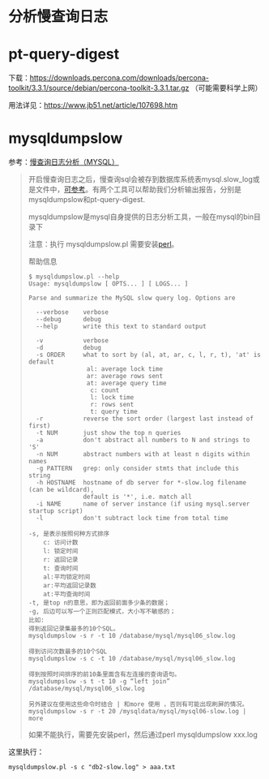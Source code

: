 # 分析慢查询日志

# pt-query-digest

下载：https://downloads.percona.com/downloads/percona-toolkit/3.3.1/source/debian/percona-toolkit-3.3.1.tar.gz  （可能需要科学上网）

用法详见：https://www.jb51.net/article/107698.htm





# mysqldumpslow

参考：[慢查询日志分析（MYSQL）](https://www.cnblogs.com/peter-yan/p/8670005.html)

> 开启慢查询日志之后，慢查询sql会被存到数据库系统表mysql.slow_log或是文件中，[可参考](http://www.cnblogs.com/peter-yan/p/8669668.html)。有两个工具可以帮助我们分析输出报告，分别是mysqldumpslow和pt-query-digest.
>
> mysqldumpslow是mysql自身提供的日志分析工具，一般在mysql的bin目录下
>
> 注意：执行 mysqldumpslow.pl 需要安装[perl](https://www.perl.org/get.html)。
>
> 帮助信息
>
> ```
> $ mysqldumpslow.pl --help
> Usage: mysqldumpslow [ OPTS... ] [ LOGS... ]
> 
> Parse and summarize the MySQL slow query log. Options are
> 
>   --verbose    verbose
>   --debug      debug
>   --help       write this text to standard output
> 
>   -v           verbose
>   -d           debug
>   -s ORDER     what to sort by (al, at, ar, c, l, r, t), 'at' is default
>                 al: average lock time
>                 ar: average rows sent
>                 at: average query time
>                  c: count
>                  l: lock time
>                  r: rows sent
>                  t: query time
>   -r           reverse the sort order (largest last instead of first)
>   -t NUM       just show the top n queries
>   -a           don't abstract all numbers to N and strings to 'S'
>   -n NUM       abstract numbers with at least n digits within names
>   -g PATTERN   grep: only consider stmts that include this string
>   -h HOSTNAME  hostname of db server for *-slow.log filename (can be wildcard),
>                default is '*', i.e. match all
>   -i NAME      name of server instance (if using mysql.server startup script)
>   -l           don't subtract lock time from total time
> ```
>
> ```
> -s, 是表示按照何种方式排序
>     c: 访问计数
>     l: 锁定时间
>     r: 返回记录
>     t: 查询时间
>     al:平均锁定时间
>     ar:平均返回记录数
>     at:平均查询时间
> -t, 是top n的意思，即为返回前面多少条的数据；
> -g, 后边可以写一个正则匹配模式，大小写不敏感的；
> 比如:
> 得到返回记录集最多的10个SQL。
> mysqldumpslow -s r -t 10 /database/mysql/mysql06_slow.log
> 
> 得到访问次数最多的10个SQL
> mysqldumpslow -s c -t 10 /database/mysql/mysql06_slow.log
> 
> 得到按照时间排序的前10条里面含有左连接的查询语句。
> mysqldumpslow -s t -t 10 -g “left join” /database/mysql/mysql06_slow.log
> 
> 另外建议在使用这些命令时结合 | 和more 使用 ，否则有可能出现刷屏的情况。
> mysqldumpslow -s r -t 20 /mysqldata/mysql/mysql06-slow.log | more
> ```
>
> 如果不能执行，需要先安装perl，然后通过perl mysqldumpslow xxx.log

这里执行：

```shell
mysqldumpslow.pl -s c "db2-slow.log" > aaa.txt
```







